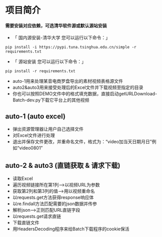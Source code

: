# 项目简介
#### 需要安装对应依赖，可选清华软件源或默认源站安装
- 「 国内源安装-清华大学 您可以运行以下命令：」
```
pip install -i https://pypi.tuna.tsinghua.edu.cn/simple -r requirements.txt
```
- 「 源站安装 您可以运行以下命令：」
```
pip install -r requirements.txt
```
- auto-1用来处理某音电商罗盘导出的素材视频表格源文件
- auto2&auto3用来接受处理后的Excel文件并下载视频至指定的目录
- 你也可以按照DEMO文件中的格式填充数据，直接启动getURLDownload-Batch-dev.py下载它平台上的其他视频

## auto-1  (auto excel)
* 弹出资源管理器让用户自己选择文件 
* 对Excel文件进行处理
* 退出并保存文件更改，并重命名文件，格式为：“video加当天日期月日”例如“video0801”

## auto-2 & auto3  (直链获取 & 请求下载)
* 读取Excel
* 遍历视频链接所在第1列-->以视频URL为参数
* 获取第2列和第3列的值-->用以视频重命名
* 以requests.get方法获得response响应体
* 以re.findall方法匹配需要的json数据并传参
* 解析json-->正则匹配URL直链字段
* 以requests.get请求直链
* 下载直链文件
* 用HeadersDecoding程序来给Batch下载程序的cookie保活


